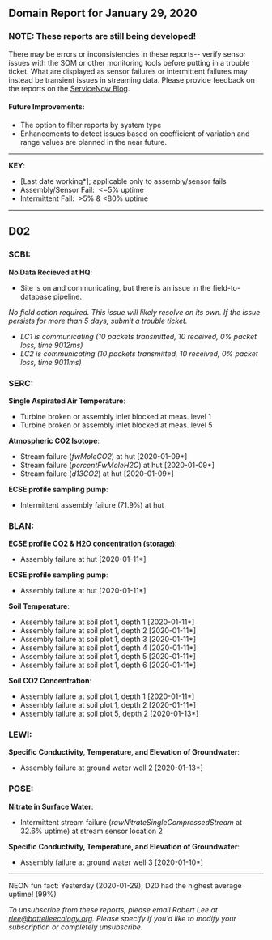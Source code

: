 ## Domain Report for January 29, 2020


### NOTE: These reports are still being developed!
There may be errors or inconsistencies in these reports-- verify sensor issues with the SOM or other monitoring tools before putting in a trouble ticket. What are displayed as sensor failures or intermittent failures may instead be transient issues in streaming data.
Please provide feedback on the reports on the [ServiceNow Blog](https://neon.service-now.com/community?id=community_blog&sys_id=9b4fbe8adbed734017ecf9041d9619be).

#### Future Improvements: 
 - The option to filter reports by system type 
 - Enhancements to detect issues based on coefficient of variation and range values are planned in the near future.

***

**KEY**:

 - [Last date working*]; applicable only to assembly/sensor fails
 - Assembly/Sensor Fail:&nbsp;&nbsp;<=5% uptime
 - Intermittent Fail:&nbsp;&nbsp;>5% & <80% uptime

***
## D02

### SCBI:

**No Data Recieved at HQ**:
 - Site is on and communicating, but there is an issue in the field-to-database pipeline. 

 _*No field action required*. This issue will likely resolve on its own. If the issue persists for more than 5 days, submit a trouble ticket._
 - _LC1 is communicating (10 packets transmitted, 10 received, 0% packet loss, time 9012ms)_
 - _LC2 is communicating (10 packets transmitted, 10 received, 0% packet loss, time 9011ms)_

### SERC:

**Single Aspirated Air Temperature**:
 - Turbine broken or assembly inlet blocked at meas. level 1
 - Turbine broken or assembly inlet blocked at meas. level 5

**Atmospheric CO2 Isotope**:
 - Stream failure (_fwMoleCO2_) at hut [2020-01-09*]
 - Stream failure (_percentFwMoleH2O_) at hut [2020-01-09*]
 - Stream failure (_d13CO2_) at hut [2020-01-09*]

**ECSE profile sampling pump**:
 - Intermittent assembly failure (71.9%) at hut

### BLAN:

**ECSE profile CO2 & H2O concentration (storage)**:
 - Assembly failure at hut [2020-01-11*]

**ECSE profile sampling pump**:
 - Assembly failure at hut [2020-01-11*]

**Soil Temperature**:
 - Assembly failure at soil plot 1, depth 1 [2020-01-11*]
 - Assembly failure at soil plot 1, depth 2 [2020-01-11*]
 - Assembly failure at soil plot 1, depth 3 [2020-01-11*]
 - Assembly failure at soil plot 1, depth 4 [2020-01-11*]
 - Assembly failure at soil plot 1, depth 5 [2020-01-11*]
 - Assembly failure at soil plot 1, depth 6 [2020-01-11*]

**Soil CO2 Concentration**:
 - Assembly failure at soil plot 1, depth 1 [2020-01-11*]
 - Assembly failure at soil plot 1, depth 2 [2020-01-11*]
 - Assembly failure at soil plot 5, depth 2 [2020-01-13*]

### LEWI:

**Specific Conductivity, Temperature, and Elevation of Groundwater**:
 - Assembly failure at ground water well 2 [2020-01-13*]

### POSE:

**Nitrate in Surface Water**:
 - Intermittent stream failure (_rawNitrateSingleCompressedStream_ at 32.6% uptime) at stream sensor location 2

**Specific Conductivity, Temperature, and Elevation of Groundwater**:
 - Assembly failure at ground water well 3 [2020-01-10*]

***
NEON fun fact: Yesterday (2020-01-29), D20 had the highest average uptime! (99%)

_To unsubscribe from these reports, please email Robert Lee at rlee@battelleecology.org. Please specify if you'd like to modify your subscription or completely unsubscribe._
